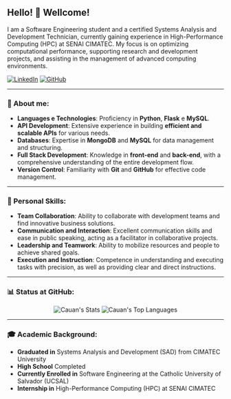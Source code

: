 ## Hello! 👋 Wellcome!

I am a Software Engineering student and a certified Systems Analysis and Development Technician, currently gaining experience in High-Performance Computing (HPC) at SENAI CIMATEC. My focus is on optimizing computational performance, supporting research and development projects, and assisting in the management of advanced computing environments.

[![LinkedIn](https://img.shields.io/badge/LinkedIn-0077B5?style=for-the-badge&logo=linkedin&logoColor=white)](https://br.linkedin.com/in/cauan-oliveira-935a48231?trk=people-guest_people_search-card)
[![GitHub](https://img.shields.io/badge/GitHub-0D1117?style=for-the-badge&logo=github&logoColor=white)](https://github.com/CauanO)

---

### 🚀 About me:

- **Languages  e Technologies**: Proficiency in **Python**, **Flask** e **MySQL**.
- **API Development**: Extensive experience in building **efficient and scalable APIs** for various needs.
- **Databases**: Expertise in **MongoDB** and **MySQL** for data management and structuring.
- **Full Stack Development**: Knowledge in **front-end** and **back-end**, with a comprehensive understanding of the entire development flow.
- **Version Control**: Familiarity with **Git** and **GitHub** for effective code management.
  
---

### 🌟 Personal Skills:

- **Team Collaboration**: Ability to collaborate with development teams and find innovative business solutions.
- **Communication and Interaction**: Excellent communication skills and ease in public speaking, acting as a facilitator in collaborative projects.
- **Leadership and Teamwork**: Ability to mobilize resources and people to achieve shared goals.
- **Execution and Instruction**: Competence in understanding and executing tasks with precision, as well as providing clear and direct instructions.

---

### 📊 Status at GitHub:

<div align="center">
  <img src="https://github-readme-stats.vercel.app/api?username=CauanO&theme=tokyonight&show_icons=true&hide_border=true&count_private=true" alt="Cauan's Stats" />
  <img src="https://github-readme-stats.vercel.app/api/top-langs/?username=CauanO&theme=tokyonight&layout=compact&hide_border=true" alt="Cauan's Top Languages" />
</div>

---

### 🎓 Academic Background:

- **Graduated in** Systems Analysis and Development (SAD) from CIMATEC University
- **High School** Completed
- **Currently Enrolled in** Software Engineering at the Catholic University of Salvador (UCSAL)
- **Internship in** High-Performance Computing (HPC) at SENAI CIMATEC
